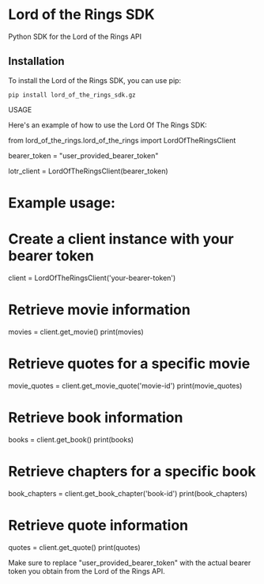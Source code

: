 # Lord of the Rings SDK

Python SDK for the Lord of the Rings API

## Installation

To install the Lord of the Rings SDK, you can use pip:

    pip install lord_of_the_rings_sdk.gz

USAGE

Here's an example of how to use the Lord Of The Rings SDK:

from lord_of_the_rings.lord_of_the_rings import LordOfTheRingsClient

bearer_token = "user_provided_bearer_token"

lotr_client = LordOfTheRingsClient(bearer_token)

# Example usage:
# Create a client instance with your bearer token
client = LordOfTheRingsClient('your-bearer-token')

# Retrieve movie information
movies = client.get_movie()
print(movies)

# Retrieve quotes for a specific movie
movie_quotes = client.get_movie_quote('movie-id')
print(movie_quotes)

# Retrieve book information
books = client.get_book()
print(books)

# Retrieve chapters for a specific book
book_chapters = client.get_book_chapter('book-id')
print(book_chapters)

# Retrieve quote information
quotes = client.get_quote()
print(quotes)

Make sure to replace "user_provided_bearer_token" with the actual bearer token you obtain from the Lord of the Rings API.